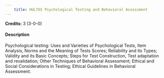 ```yaml
---
    title: HUL765 Psychological Testing and Behavioral Assessment
---
```

**Credits:** 3 (3-0-0)



#### Description 
Psychological testing: Uses and Varieties of Psychological Tests, Item Analysis, Norms and the Meaning of Tests Scores; Reliability and its Types; Validity and its Basic Concepts; Steps for Test Construction, Test adaptation and revalidation; Other Techniques of Behavioral Assessment; Ethical and Social Considerations in Testing; Ethical Guidelines in Behavioral Assessment.
